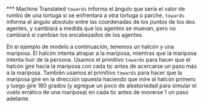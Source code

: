 ﻿*** Machine Translated
`towards` informa el ángulo que sería el valor de rumbo de una tortuga si se enfrentara a otra tortuga o parche. `towards` informa el ángulo absoluto entre las coordenadas de los puntos de los dos agentes, y cambiará a medida que los agentes se muevan, pero no cambiará si cambian los encabezados de los agentes.

En el ejemplo de modelo a continuación, tenemos un halcón y una mariposa. El halcón intenta atrapar a la mariposa, mientras que la mariposa intenta huir de la persona. Usamos el primitivo `towards` para hacer que el halcón gire hacia la mariposa con cada tic antes de acercarse un paso más a la mariposa. También usamos el primitivo `towards` para hacer que la mariposa gire en la dirección opuesta haciendo que mire al halcón primero y luego gire 180 grados (y agregue un poco de aleatoriedad para simular el vuelo errático de una mariposa) en cada tic antes de moverse 1 un paso adelante.